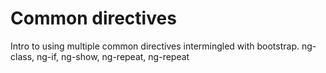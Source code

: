 # Common directives

Intro to using multiple common directives intermingled with bootstrap. ng-class, ng-if, ng-show, ng-repeat, ng-repeat

